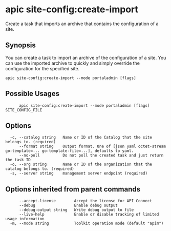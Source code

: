 # apic site-config:create-import

Create a task that imports an archive that contains the configuration of a site.

## Synopsis

You can create a task to import an archive of the configuration of a site. You can use the imported archive to quickly and simply override the configuration for the specified site.

```
apic site-config:create-import --mode portaladmin [flags]
```

## Possible Usages

```
      apic site-config:create-import --mode portaladmin [flags] SITE_CONFIG_FILE
```

## Options

```
  -c, --catalog string   Name or ID of the Catalog that the site belongs to. (required)
      --format string    Output format. One of [json yaml octet-stream go-template=... go-template-file=...], defaults to yaml.
      --no-poll          Do not poll the created task and just return the task ID
  -o, --org string       Name or ID of the organization that the catalog belongs to. (required)
  -s, --server string    management server endpoint (required)
```

## Options inherited from parent commands

```
      --accept-license        Accept the license for API Connect
      --debug                 Enable debug output
      --debug-output string   Write debug output to file
      --live-help             Enable or disable tracking of limited usage information
  -m, --mode string           Toolkit operation mode (default "apim")
```
